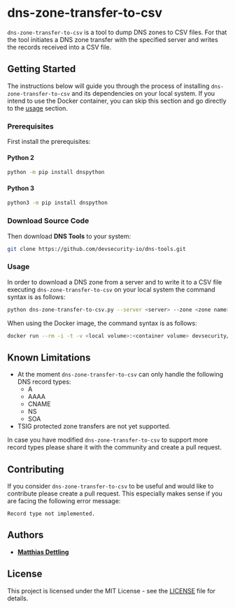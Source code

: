 # dns-zone-transfer-to-csv

`dns-zone-transfer-to-csv` is a tool to dump DNS zones to CSV files. For that
the tool initiates a DNS zone transfer with the specified server and writes the
records received into a CSV file.

## Getting Started

The instructions below will guide you through the process of installing
`dns-zone-transfer-to-csv` and its dependencies on your local system. If you
intend to use the Docker container, you can skip this section and go directly
to the [usage](#usage) section.


### Prerequisites

First install the prerequisites:

#### Python 2

```bash
python -m pip install dnspython
```

#### Python 3

```bash
python3 -m pip install dnspython
```

### Download Source Code

Then download **DNS Tools** to your system:

```bash
git clone https://github.com/devsecurity-io/dns-tools.git
```

### Usage

In order to download a DNS zone from a server and to write it to a CSV file
executing `dns-zone-transfer-to-csv` on your local system the command syntax is as follows:

```bash
python dns-zone-transfer-to-csv.py --server <server> --zone <zone name> --csv-file <filename>
```

When using the Docker image, the command syntax is as follows:

```bash
docker run --rm -i -t -v <local volume>:<container volume> devsecurity/dns-tools:latest dns-zone-transfer-to-csv --server <server> --zone <zone name> --csv-file <filename>
```

## Known Limitations

- At the moment `dns-zone-transfer-to-csv` can only handle the following DNS
record types:
  - A
  - AAAA
  - CNAME
  - NS
  - SOA
- TSIG protected zone transfers are not yet supported.

In case you have modified `dns-zone-transfer-to-csv` to support more record
types please share it with the community and create a pull request.

## Contributing

If you consider `dns-zone-transfer-to-csv` to be useful and would like to
contribute please create a pull request. This especially makes sense if you are
facing the following error message:

`Record type not implemented.`

## Authors

- **[Matthias Dettling](mailto:md@devsecurity.io)**

## License

This project is licensed under the MIT License - see the [LICENSE](../LICENSE)
file for details.
